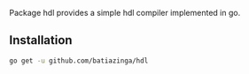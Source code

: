 Package hdl provides a simple hdl compiler implemented in go.

## Installation
 
 ```bash
 go get -u github.com/batiazinga/hdl
 ```
